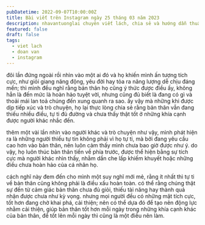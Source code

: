 ```yaml
---
pubDatetime: 2022-09-07T10:00:00Z
title: Bài viết trên Instagram ngày 25 tháng 03 năm 2023
description: nhavantuonglai chuyên viết lách, chia sẻ và hướng dẫn thuần thục khi thực hành viết lách qua những bài chia sẻ trên Instagram chính thức.
featured: false
draft: false
tags:
  - viet lach
  - doan van
  - instagram
---
```


đôi lần đứng ngoài rồi nhìn vào một ai đó và họ khiến mình ấn tượng tích cực, như giỏi giang năng động, yêu đời hay tỏa ra năng lượng dễ chịu đáng mến; thì mình đều nghĩ rằng bản thân họ cũng ý thức được điều ấy, không hẳn là đến mức là hoàn hảo tuyệt vời, nhưng cũng đủ biết là đang có gì và thoải mái lan toả chúng đến xung quanh ra sao. ấy vậy mà những khi được dịp tiếp xúc và trò chuyện, họ lại thực lòng chia sẻ rằng bản thân vẫn đang thiếu nhiều điều, tự ti đủ đường và chưa thấy thật tốt ở những khía cạnh được người khác nhắc đến.

thêm một vài lần nhìn vào người khác và trò chuyện như vậy, mình phát hiện ra là những người thiếu tự tin không phải vì họ tự ti, mà bởi đang yêu cầu cao hơn vào bản thân, nên luôn cảm thấy mình chưa bao giờ được như ý. do vậy, họ luôn thúc bản thân tiến về phía trước, được thể hiện bằng sự tích cực mà người khác nhìn thấy, nhằm dần che lấp khiếm khuyết hoặc những điều chưa hoàn hảo của cá nhân họ.

cách nghĩ này đem đến cho mình một suy nghĩ mới mẻ, rằng ít nhất thì tự ti về bản thân cũng không phải là điều xấu hoàn toàn. có thể rằng chúng thật sự đến từ cảm giác bản thân chưa đủ giỏi, thiếu tài năng hay thành quả nhận được chưa như kỳ vọng. nhưng mọi người đều có những mặt tích cực, tốt hơn đang chờ khai phá, cải thiện; nên có thể dựa đó để tạo nên động lực nhằm cải thiện, giúp bản thân tốt hơn mỗi ngày trong những khía cạnh khác của bản thân, để tốt lên mỗi ngày thì cũng là một điều nên làm.
